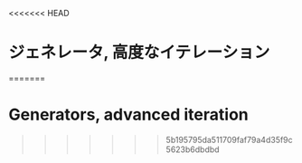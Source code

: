 
<<<<<<< HEAD
# ジェネレータ, 高度なイテレーション
=======
# Generators, advanced iteration
>>>>>>> 5b195795da511709faf79a4d35f9c5623b6dbdbd

